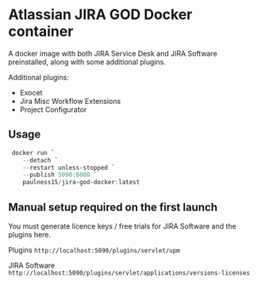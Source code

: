 # Atlassian JIRA GOD Docker container

A docker image with both JIRA Service Desk and JIRA Software preinstalled, along with some additional plugins.

Additional plugins:

* Exocet
* Jira Misc Workflow Extensions
* Project Configurator

## Usage

``` powershell
 docker run `
    --detach `
    --restart unless-stopped `
    --publish 5090:8080 `
    paulness15/jira-god-docker:latest
```

## Manual setup required on the first launch

You must generate licence keys / free trials for JIRA Software and the plugins here.

Plugins
`http://localhost:5090/plugins/servlet/upm`

JIRA Software
`http://localhost:5090/plugins/servlet/applications/versions-licenses`